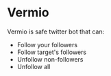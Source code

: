 # Vermio
Vermio is safe twitter bot that can:
- Follow your followers
- Follow target's followers
- Unfollow non-followers
- Unfollow all

